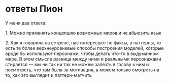 # ответы Пион
У меня два ответа:

1\. Можно применять концепцию возможных миров и не абьюзить язык

2\. Как я говорила на встрече, нас интересуют не факты, а паттерны, то есть те более верхнеуровневые способы построения моделей, которые вроде бы используют персонажи, чтобы делать что-то в выдуманном мире. В этом смысле разница между ними и реальными персонажами стирается — мы ни так ни так не можем залезть в голову к ним и посмотреть, что там была за мотивация, а можем только смотреть на то, как это выглядит и паттерн-матчить